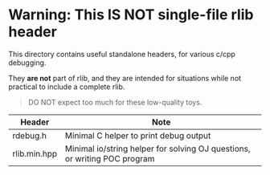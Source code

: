 # Warning: This IS NOT single-file rlib header

This directory contains useful standalone headers, for various c/cpp debugging.

They **are not** part of rlib, and they are intended for situations while not practical to include a complete rlib.

> DO NOT expect too much for these low-quality toys.

|Header|Note|
|------|----|
|rdebug.h|Minimal C helper to print debug output|
|rlib.min.hpp|Minimal io/string helper for solving OJ questions, or writing POC program|
